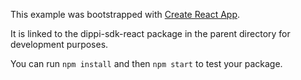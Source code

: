 This example was bootstrapped with [Create React App](https://github.com/facebook/create-react-app).

It is linked to the dippi-sdk-react package in the parent directory for development purposes.

You can run `npm install` and then `npm start` to test your package.
